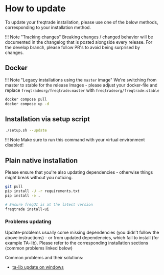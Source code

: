 # How to update

To update your freqtrade installation, please use one of the below methods, corresponding to your installation method.

!!! Note "Tracking changes"
Breaking changes / changed behavior will be documented in the changelog that is posted alongside every release.
For the develop branch, please follow PR's to avoid being surprised by changes.

## Docker

!!! Note "Legacy installations using the `master` image"
We're switching from master to stable for the release Images - please adjust your docker-file and replace `freqtradeorg/freqtrade:master` with `freqtradeorg/freqtrade:stable`

```bash
docker compose pull
docker compose up -d
```

## Installation via setup script

```bash
./setup.sh --update
```

!!! Note
Make sure to run this command with your virtual environment disabled!

## Plain native installation

Please ensure that you're also updating dependencies - otherwise things might break without you noticing.

```bash
git pull
pip install -U -r requirements.txt
pip install -e .

# Ensure freqUI is at the latest version
freqtrade install-ui
```

### Problems updating

Update-problems usually come missing dependencies (you didn't follow the above instructions) - or from updated dependencies, which fail to install (for example TA-lib).
Please refer to the corresponding installation sections (common problems linked below)

Common problems and their solutions:

- [ta-lib update on windows](windows_installation.md#2-install-ta-lib)
